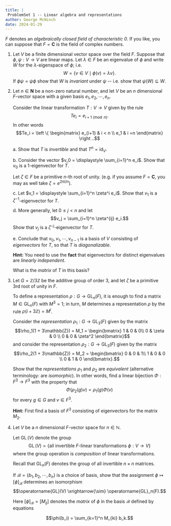 ```yaml
---
title: |
 ProblemSet 1 -- Linear algebra and representations
author: George McNinch
date: 2024-01-29
---
```


$F$ denotes an *algebraically closed field of characteristic 0*. If
you like, you can suppose that $F = \mathbf{C}$ is the field of
complex numbers.

1. Let $V$ be a finite dimensional vector space over the field $F$.
   Suppose that $\phi,\psi:V \to V$ are linear maps.  Let $\lambda \in
   F$ be an eigenvalue of $\phi$ and write $W$ for the
   $\lambda$-eigenspace of $\phi$; i.e.  $$W = \{v \in V \mid \phi(v)
   = \lambda v \}.$$ If $\phi \psi = \psi \phi$ show that $W$ is
   *invariant* under $\psi$ -- i.e. show that $\psi(W) \subseteq W$.

2. Let $n \in \mathbf{N}$ be a non-zero natural number, and let $V$ be
   an $n$ dimensional $F$-vector space with a given basis
   $e_1,e_2,\cdots,e_n$.
   
   Consider the linear transformation $T:V \to V$ given by the rule
   $$Te_i = e_{i+1 \pmod n}.$$
   In other words
   $$Te_i = \left \{
   \begin{matrix}
   e_{i+1} & i < n \\
   e_1 & i =n
   \end{matrix}
   \right ..$$
   
   a. Show that $T$ is *invertible* and that $T^n = \operatorname{id}_V$.
   
   b. Consider the vector $v_0 = \displaystyle \sum_{i=1}^n e_i$. Show that
      $v_0$ is a $1$-eigenvector for $T$.

   Let $\zeta \in F$ be a primitive $n$-th root of unity. (e.g. if you assume $F = \mathbf{C}$, you may as well take
   $\zeta = e^{2\pi i/n}$).
	  
   c. Let $v_1 = \displaystyle \sum_{i=1}^n \zeta^i e_i$. Show that
      $v_1$ is a $\zeta^{-1}$-eigenvector for $T$.

   d. More generally, let $0 \le j < n$ and let $$v_j = \sum_{i=1}^n
      \zeta^{ij} e_i.$$ Show that $v_j$ 
      is a $\zeta^{-j}$-eigenvector for $T$.

   e. Conclude that $v_0,v_1,\cdots,v_{n-1}$ is a basis of $V$
      consisting of *eigenvectors* for $T$, so that $T$ is
      *diagonalizable*.
	  
	  **Hint:** You need to use the **fact** that eigenvectors for distinct eigenvalues
	  are *linearly independent*.

      What is the *matrix* of $T$ in this basis?

3. Let $G = \mathbb{Z}/3\mathbb{Z}$ be the additive group of order
   $3$, and let $\zeta$ be a primitive $3$rd root of unity in $F$.
   
   To define a representation $\rho:G \to \operatorname{GL}_n(F)$, it
   is enough to find a matrix $M \in \operatorname{GL}_n(F)$ with $M^3
   = 1$; in turn, $M$ determines a representation $\rho$ by the rule
   $\rho(i + 3\mathbb{Z}) = M^i$.
   
   Consider the *representation* $\rho_1 : G \to \operatorname{GL}_3(F)$
   given by the matrix $$\rho_1(1 + 3\mathbb{Z}) = M_1 = \begin{bmatrix}
   1 & 0 & 0\\
   0 & \zeta & 0 \\
   0 & 0 & \zeta^2
   \end{bmatrix}$$
   and consider the representation
   $\rho_2:G \to \operatorname{GL}_3(F)$ given by
   the matrix $$\rho_2(1 + 3\mathbb{Z}) = M_2 = \begin{bmatrix}
   0 & 0 & 1\\ 
   1 & 0 & 0 \\
   0 & 1 & 0 
   \end{bmatrix}.$$

   Show that the *representations* $\rho_1$ and $\rho_2$ are
   *equivalent* (alternative terminology: are *isomorphic*).  In other
   words, find a linear bijection $\Phi:F^3 \to F^3$ with the property
   that $$\Phi(\rho_2(g)v) = \rho_1(g)\Phi(v)$$ for every $g \in G$
   and $v \in F^3$.

   **Hint:** First find a basis of $F^3$ consisting of eigenvectors
   for the matrix $M_2$.

4. Let $V$ be a $n$ dimensional $F$-vector space for $n \in
   \mathbb{N}$.
   
   Let $\operatorname{GL}(V)$ denote the group $$\operatorname{GL}(V)
   = \{ \text{all invertible $F$-linear transformations $\phi:V \to
   V$}\}$$
   where the group operation is *composition* of linear transformations.

   Recall that $\operatorname{GL}_n(F)$ denotes the group
   of all invertible $n \times n$ matrices.
   
   If $\mathcal{B} = \{b_1,b_2,\cdots,b_n\}$ is a choice of basis, show
   that the assignment $\phi \mapsto [\phi]_{\mathcal{B}}$
   determines an isomorphism
   $$\operatorname{GL}(V) \xrightarrow{\sim} \operatorname{GL}_n(F).$$
   
   Here $[\phi]_{\mathcal{B}} = [M_{ij}]$ denotes the *matrix* of $\phi$
   in the basis $\mathcal{B}$ defined by equations 
   
   $$\phi(b_i) = \sum_{k=1}^n M_{ki} b_k.$$

